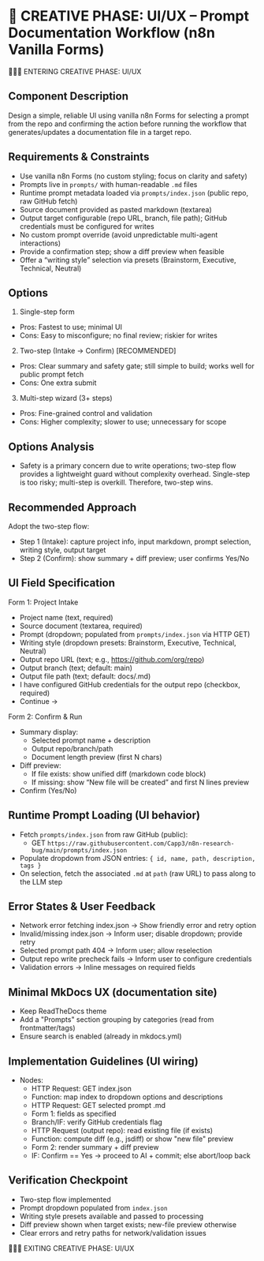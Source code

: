 # 🎨 CREATIVE PHASE: UI/UX – Prompt Documentation Workflow (n8n Vanilla Forms)

🎨🎨🎨 ENTERING CREATIVE PHASE: UI/UX

## Component Description
Design a simple, reliable UI using vanilla n8n Forms for selecting a prompt from the repo and confirming the action before running the workflow that generates/updates a documentation file in a target repo.

## Requirements & Constraints
- Use vanilla n8n Forms (no custom styling; focus on clarity and safety)
- Prompts live in `prompts/` with human-readable `.md` files
- Runtime prompt metadata loaded via `prompts/index.json` (public repo, raw GitHub fetch)
- Source document provided as pasted markdown (textarea)
- Output target configurable (repo URL, branch, file path); GitHub credentials must be configured for writes
- No custom prompt override (avoid unpredictable multi-agent interactions)
- Provide a confirmation step; show a diff preview when feasible
- Offer a “writing style” selection via presets (Brainstorm, Executive, Technical, Neutral)

## Options
1) Single-step form
- Pros: Fastest to use; minimal UI
- Cons: Easy to misconfigure; no final review; riskier for writes

2) Two-step (Intake → Confirm) [RECOMMENDED]
- Pros: Clear summary and safety gate; still simple to build; works well for public prompt fetch
- Cons: One extra submit

3) Multi-step wizard (3+ steps)
- Pros: Fine-grained control and validation
- Cons: Higher complexity; slower to use; unnecessary for scope

## Options Analysis
- Safety is a primary concern due to write operations; two-step flow provides a lightweight guard without complexity overhead. Single-step is too risky; multi-step is overkill. Therefore, two-step wins.

## Recommended Approach
Adopt the two-step flow:
- Step 1 (Intake): capture project info, input markdown, prompt selection, writing style, output target
- Step 2 (Confirm): show summary + diff preview; user confirms Yes/No

## UI Field Specification

Form 1: Project Intake
- Project name (text, required)
- Source document (textarea, required)
- Prompt (dropdown; populated from `prompts/index.json` via HTTP GET)
- Writing style (dropdown presets: Brainstorm, Executive, Technical, Neutral)
- Output repo URL (text; e.g., https://github.com/org/repo)
- Output branch (text; default: main)
- Output file path (text; default: docs/<project>.md)
- I have configured GitHub credentials for the output repo (checkbox, required)
- Continue →

Form 2: Confirm & Run
- Summary display:
  - Selected prompt name + description
  - Output repo/branch/path
  - Document length preview (first N chars)
- Diff preview:
  - If file exists: show unified diff (markdown code block)
  - If missing: show “New file will be created” and first N lines preview
- Confirm (Yes/No)

## Runtime Prompt Loading (UI behavior)
- Fetch `prompts/index.json` from raw GitHub (public):
  - GET `https://raw.githubusercontent.com/Capp3/n8n-research-bug/main/prompts/index.json`
- Populate dropdown from JSON entries: `{ id, name, path, description, tags }`
- On selection, fetch the associated `.md` at `path` (raw URL) to pass along to the LLM step

## Error States & User Feedback
- Network error fetching index.json → Show friendly error and retry option
- Invalid/missing index.json → Inform user; disable dropdown; provide retry
- Selected prompt path 404 → Inform user; allow reselection
- Output repo write precheck fails → Inform user to configure credentials
- Validation errors → Inline messages on required fields

## Minimal MkDocs UX (documentation site)
- Keep ReadTheDocs theme
- Add a "Prompts" section grouping by categories (read from frontmatter/tags)
- Ensure search is enabled (already in mkdocs.yml)

## Implementation Guidelines (UI wiring)
- Nodes:
  - HTTP Request: GET index.json
  - Function: map index to dropdown options and descriptions
  - HTTP Request: GET selected prompt .md
  - Form 1: fields as specified
  - Branch/IF: verify GitHub credentials flag
  - HTTP Request (output repo): read existing file (if exists)
  - Function: compute diff (e.g., jsdiff) or show "new file" preview
  - Form 2: render summary + diff preview
  - IF: Confirm == Yes → proceed to AI + commit; else abort/loop back

## Verification Checkpoint
- Two-step flow implemented
- Prompt dropdown populated from `index.json`
- Writing style presets available and passed to processing
- Diff preview shown when target exists; new-file preview otherwise
- Clear errors and retry paths for network/validation issues

🎨🎨🎨 EXITING CREATIVE PHASE: UI/UX
